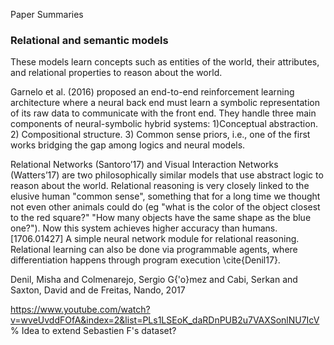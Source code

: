 Paper Summaries


### Relational and semantic models
These models learn concepts such as entities of the world, their attributes, and relational properties to reason about the world.


Garnelo et al. (2016) proposed an end-to-end reinforcement learning architecture where a neural back end must learn a symbolic representation of its raw data to communicate with the front end. They handle three main components of neural-symbolic hybrid systems: 1)Conceptual abstraction. 2) Compositional structure. 3) Common sense priors, i.e., one of the first works bridging the gap among logics and neural models.

Relational Networks (Santoro’17) and Visual Interaction Networks (Watters’17) are two philosophically similar models that use abstract logic to reason about the world. Relational reasoning is very closely linked to the elusive human "common sense", something that for a long time we thought not even other animals could do (eg "what is the color of the object closest to the red square?" "How many objects have the same shape as the blue one?"). Now this system achieves higher accuracy than humans.  [1706.01427] A simple neural network module for relational reasoning. Relational learning can also be done via programmable agents, where differentiation happens through program execution \cite{Denil17}.



Denil, Misha and Colmenarejo, Sergio G{\'o}mez and Cabi, Serkan and Saxton, David and de Freitas, Nando, 2017


https://www.youtube.com/watch?v=wveUvddFOfA&index=2&list=PLs1LSEoK_daRDnPUB2u7VAXSonlNU7IcV   % Idea to extend Sebastien F's dataset?
